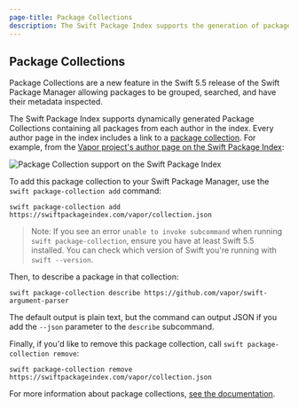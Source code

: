 ```yaml
---
page-title: Package Collections
description: The Swift Package Index supports the generation of package collections.
---
```


## Package Collections

Package Collections are a new feature in the Swift 5.5 release of the Swift Package Manager allowing packages to be grouped, searched, and have their metadata inspected.

The Swift Package Index supports dynamically generated Package Collections containing all packages from each author in the index. Every author page in the index includes a link to a [package collection](/vapor/collection.json). For example, from the [Vapor project's author page on the Swift Package Index](/vapor):

<picture class="shadow">
  <source srcset="/images/author-page-vapor-packages~dark.png" media="(prefers-color-scheme: dark)">
  <img src="/images/author-page-vapor-packages~light.png" alt="Package Collection support on the Swift Package Index">
</picture>

To add this package collection to your Swift Package Manager, use the `swift package-collection add` command:

```
swift package-collection add https://swiftpackageindex.com/vapor/collection.json
```

> Note: If you see an error `unable to invoke subcommand` when running `swift package-collection`, ensure you have at least Swift 5.5 installed. You can check which version of Swift you're running with `swift --version`.

Then, to describe a package in that collection:

```
swift package-collection describe https://github.com/vapor/swift-argument-parser
```

The default output is plain text, but the command can output JSON if you add the `--json` parameter to the `describe` subcommand.

Finally, if you'd like to remove this package collection, call `swift package-collection remove`:

```
swift package-collection remove https://swiftpackageindex.com/vapor/collection.json
```

For more information about package collections, [see the documentation](https://github.com/apple/swift-package-manager/blob/main/Documentation/PackageCollections.md).
